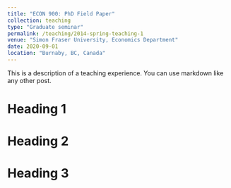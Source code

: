 ```yaml
---
title: "ECON 900: PhD Field Paper"
collection: teaching
type: "Graduate seminar"
permalink: /teaching/2014-spring-teaching-1
venue: "Simon Fraser University, Economics Department"
date: 2020-09-01
location: "Burnaby, BC, Canada"
---
```


This is a description of a teaching experience. You can use markdown like any other post.

Heading 1
======

Heading 2
======

Heading 3
======

